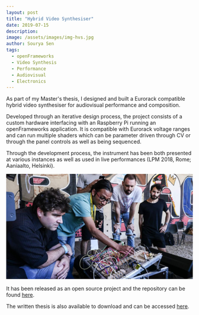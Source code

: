 ```yaml
---
layout: post
title: "Hybrid Video Synthesiser"
date: 2019-07-15
description:
image: /assets/images/img-hvs.jpg
author: Sourya Sen
tags:
  - openFrameworks
  - Video Synthesis
  - Performance
  - Audiovisual
  - Electronics
---
```


As part of my Master's thesis, I designed and built a Eurorack compatible hybrid video synthesiser for audiovisual performance and composition.

Developed through an iterative design process, the project consists of a custom hardware interfacing with an Raspberry Pi running an openFrameworks application. It is compatible with Eurorack voltage ranges and can run multiple shaders which can be parameter driven through CV or through the panel controls as well as being sequenced.

Through the development process, the instrument has been both presented at various instances as well as used in live performances (LPM 2018, Rome; Aaniaalto, Helsinki).

![HVS_LPM_Presentation](/assets/images/img-hvs-lpm.jpg)

It has been released as an open source project and the repository can be found [here](https://github.com/sourya-sen/rPi_synth).

The written thesis is also available to download and can be accessed [here](https://aaltodoc.aalto.fi/handle/123456789/38068).

